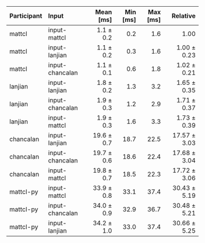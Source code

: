 | Participant | Input | Mean [ms] | Min [ms] | Max [ms] | Relative |
|:---|:---|---:|---:|---:|---:|
| mattcl | input-mattcl | 1.1 ± 0.2 | 0.2 | 1.6 | 1.00 |
| mattcl | input-lanjian | 1.1 ± 0.2 | 0.3 | 1.6 | 1.00 ± 0.23 |
| mattcl | input-chancalan | 1.1 ± 0.1 | 0.6 | 1.8 | 1.02 ± 0.21 |
| lanjian | input-lanjian | 1.8 ± 0.2 | 1.3 | 3.2 | 1.65 ± 0.35 |
| lanjian | input-chancalan | 1.9 ± 0.3 | 1.2 | 2.9 | 1.71 ± 0.37 |
| lanjian | input-mattcl | 1.9 ± 0.3 | 1.6 | 3.3 | 1.73 ± 0.39 |
| chancalan | input-lanjian | 19.6 ± 0.7 | 18.7 | 22.5 | 17.57 ± 3.03 |
| chancalan | input-chancalan | 19.7 ± 0.6 | 18.6 | 22.4 | 17.68 ± 3.04 |
| chancalan | input-mattcl | 19.8 ± 0.7 | 18.5 | 22.3 | 17.72 ± 3.06 |
| mattcl-py | input-mattcl | 33.9 ± 0.8 | 33.1 | 37.4 | 30.43 ± 5.19 |
| mattcl-py | input-chancalan | 34.0 ± 0.9 | 32.9 | 36.7 | 30.48 ± 5.21 |
| mattcl-py | input-lanjian | 34.2 ± 1.0 | 33.0 | 37.4 | 30.66 ± 5.25 |
